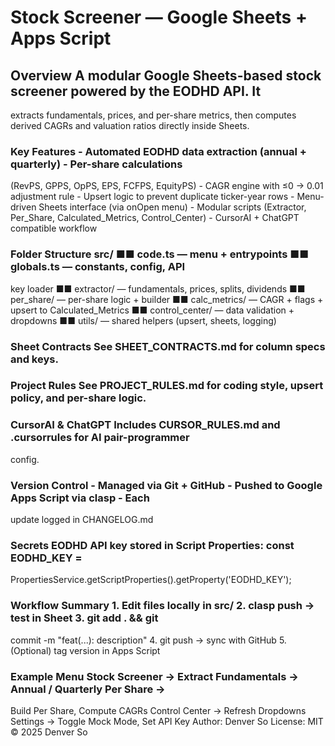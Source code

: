 # Stock Screener — Google Sheets + Apps Script
## Overview A modular Google Sheets-based stock screener powered by the **EODHD API**. It
extracts fundamentals, prices, and per-share metrics, then computes derived CAGRs and valuation
ratios directly inside Sheets.
### Key Features - Automated EODHD data extraction (annual + quarterly) - Per-share calculations
(RevPS, GPPS, OpPS, EPS, FCFPS, EquityPS) - CAGR engine with ≤0 → 0.01 adjustment rule -
Upsert logic to prevent duplicate ticker-year rows - Menu-driven Sheets interface (via onOpen
menu) - Modular scripts (Extractor, Per_Share, Calculated_Metrics, Control_Center) - CursorAI +
ChatGPT compatible workflow
### Folder Structure src/ ■■ code.ts — menu + entrypoints ■■ globals.ts — constants, config, API
key loader ■■ extractor/ — fundamentals, prices, splits, dividends ■■ per_share/ — per-share
logic + builder ■■ calc_metrics/ — CAGR + flags + upsert to Calculated_Metrics ■■
control_center/ — data validation + dropdowns ■■ utils/ — shared helpers (upsert, sheets, logging)
### Sheet Contracts See SHEET_CONTRACTS.md for column specs and keys.
### Project Rules See PROJECT_RULES.md for coding style, upsert policy, and per-share logic.
### CursorAI & ChatGPT Includes CURSOR_RULES.md and .cursorrules for AI pair-programmer
config.
### Version Control - Managed via Git + GitHub - Pushed to Google Apps Script via clasp - Each
update logged in CHANGELOG.md
### Secrets EODHD API key stored in Script Properties: const EODHD_KEY =
PropertiesService.getScriptProperties().getProperty('EODHD_KEY');
### Workflow Summary 1. Edit files locally in src/ 2. clasp push → test in Sheet 3. git add . && git
commit -m "feat(...): description" 4. git push → sync with GitHub 5. (Optional) tag version in Apps
Script
### Example Menu Stock Screener → Extract Fundamentals → Annual / Quarterly Per Share →
Build Per Share, Compute CAGRs Control Center → Refresh Dropdowns Settings → Toggle Mock
Mode, Set API Key
Author: Denver So License: MIT © 2025 Denver So